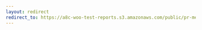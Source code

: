 ```yaml
---
layout: redirect
redirect_to: https://a8c-woo-test-reports.s3.amazonaws.com/public/pr-merge/39522/e2e/index.html
---
```

